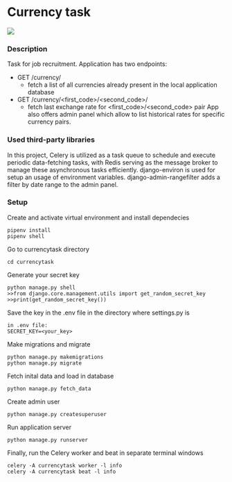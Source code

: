 # Currency task
[![](https://skills.thijs.gg/icons?i=py,django,sqlite)](https://skills.thijs.gg)

### Description
Task for job recruitment. Application has two endpoints:
- GET /currency/
  - fetch a list of all currencies already present in the local application database
- GET /currency/<first_code>/<second_code>/
  - fetch last exchange rate for <first_code>/<second_code> pair
App also offers admin panel which allow to list historical rates for specific currency pairs.

### Used third-party libraries
In this project, Celery is utilized as a task queue to schedule and execute periodic data-fetching tasks, with Redis serving as the message broker to manage these asynchronous tasks efficiently.
django-environ is used for setup an usage of environment variables. django-admin-rangefilter adds a filter by date range to the admin panel.

### Setup
Create and activate virtual environment and install dependecies
```
pipenv install
pipenv shell
```
Go to currencytask directory
```
cd currencytask
```
Generate your secret key
```
python manage.py shell
>>from django.core.management.utils import get_random_secret_key
>>print(get_random_secret_key())
```
Save the key in the .env file in the directory where settings.py is
```
in .env file:
SECRET_KEY=<your_key>
```
Make migrations and migrate
```
python manage.py makemigrations
python manage.py migrate
```
Fetch inital data and load in database
```
python manage.py fetch_data
```
Create admin user
```
python manage.py createsuperuser
```
Run application server
```
python manage.py runserver
```
Finally, run the Celery worker and beat in separate terminal windows
```
celery -A currencytask worker -l info
celery -A currencytask beat -l info
```
